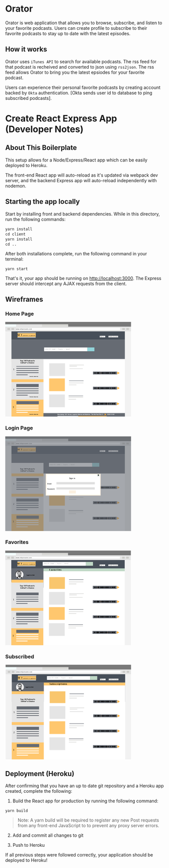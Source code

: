 # Orator
Orator is web application that allows you to browse, subscribe, and listen to your favorite podcasts. Users can create profile to subscribe to their favorite podcasts to stay up to date with the latest episodes.

## How it works
Orator uses `iTunes API` to search for available podcasts. The rss feed for that podcast is recheived and converted to json using `rss2json`. The rss feed allows Orator to bring you the latest epsiodes for your favorite podcast.

Users can experience their personal favorite podcasts by creating account backed by `Okta` authentication. [Okta sends user id to database to ping subscribed podcasts].

# Create React Express App (Developer Notes)

## About This Boilerplate

This setup allows for a Node/Express/React app which can be easily deployed to Heroku.

The front-end React app will auto-reload as it's updated via webpack dev server, and the backend Express app will auto-reload independently with nodemon.

## Starting the app locally

Start by installing front and backend dependencies. While in this directory, run the following commands:

```
yarn install
cd client
yarn install
cd ..
```

After both installations complete, run the following command in your terminal:

```
yarn start
```

That's it, your app should be running on <http://localhost:3000>. The Express server should intercept any AJAX requests from the client.

## Wireframes

### Home Page
<img src ="Wireframe_Images/Podcast-Wireframe.png" width="400">

### Login Page
<img src="Wireframe_Images/Podcast-Wireframe3.png" width="400">

### Favorites
<img src= "Wireframe_Images/Podcast-Wireframe4.png" width="400">

### Subscribed
<img src= "Wireframe_Images/Podcast-Wireframe5.png" width="400">


## Deployment (Heroku)

After confirming that you have an up to date git repository and a Heroku app created, complete the following:

1. Build the React app for production by running the following command:

```
yarn build
```
> Note: A yarn build will be required to register any new Post requests from any front-end JavaScript to to prevent any proxy server errors.

2. Add and commit all changes to git

3. Push to Heroku

If all previous steps were followed correctly, your application should be deployed to Heroku!
